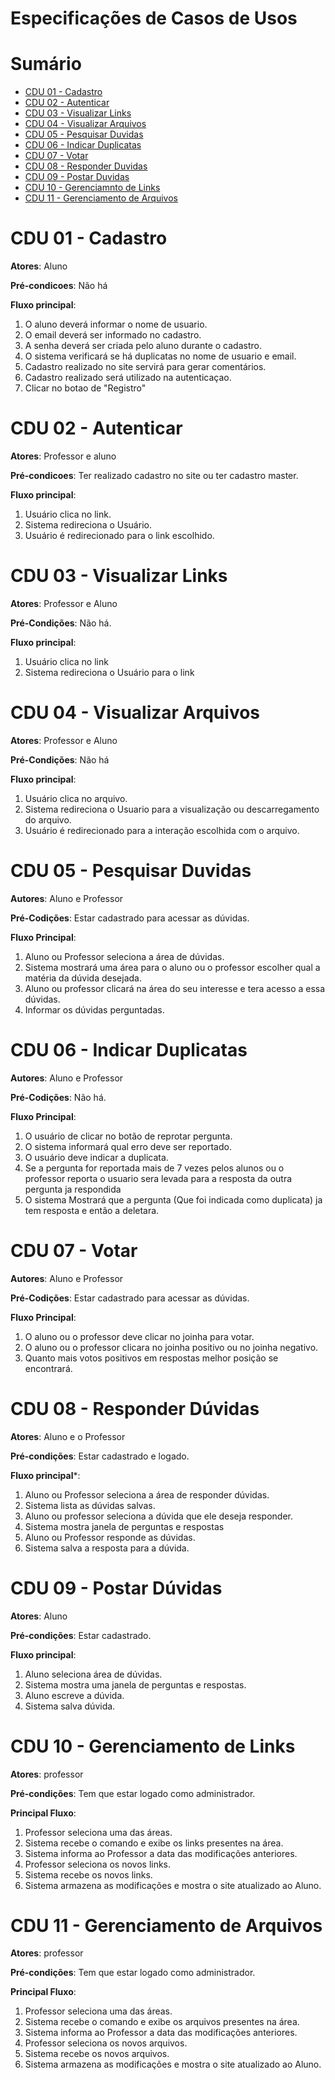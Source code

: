 # Especificações de Casos de Usos

# Sumário
- [CDU 01 - Cadastro](#cdu-01---cadastro)
- [CDU 02 - Autenticar](#cdu-02---autenticar)
- [CDU 03 - Visualizar Links](#cdu-03---visualizar-links)
- [CDU 04 - Visualizar Arquivos](#cdu-04---visualizar-arquivos)
- [CDU 05 - Pesquisar Duvidas](#cdu-05---pesquisar-duvidas)
- [CDU 06 - Indicar Duplicatas](#cdu-06---indicar-duplicatas)
- [CDU 07 - Votar](#cdu-07---votar)
- [CDU 08 - Responder Duvidas](#cdu-08---responder-dúvidas)
- [CDU 09 - Postar Duvidas](#cdu-09---postar-dúvidas)
- [CDU 10 - Gerenciamnto de Links](#cdu-10---gerenciamento-de-links)
- [CDU 11 - Gerenciamento de Arquivos](#cdu-11---gerenciamento-de-arquivos)


# CDU 01 - Cadastro

**Atores**: Aluno

**Pré-condicoes**: Não há

**Fluxo principal**:

  1. O aluno deverá informar o nome de usuario.
  2. O email deverá ser informado no cadastro.
  3. A senha deverá ser criada pelo aluno durante o cadastro.
  4. O sistema verificará se há duplicatas no nome de usuario e email.
  5. Cadastro realizado no site servirá para gerar comentários.
  6. Cadastro realizado será utilizado na autenticaçao.
  7. Clicar no botao de "Registro"


# CDU 02 - Autenticar

**Atores**: Professor e aluno

**Pré-condicoes**: Ter realizado cadastro no site ou ter cadastro master.

**Fluxo principal**:

   1. Usuário clica no link.
   2. Sistema redireciona o Usuário.
   3. Usuário é redirecionado para o link escolhido.

# CDU 03 - Visualizar Links
  **Atores**: Professor e Aluno

   **Pré-Condições**: Não há.

   **Fluxo principal**:

   1. Usuário clica no link
   2. Sistema redireciona o Usuário para o link

# CDU 04 - Visualizar Arquivos

**Atores**: Professor e Aluno

**Pré-Condições**: Não há

**Fluxo principal**:

  1. Usuário clica no arquivo.
  2. Sistema redireciona o Usuario para a visualização ou descarregamento do arquivo.
  3. Usuário é redirecionado para a interação escolhida com o arquivo.

# CDU 05 - Pesquisar Duvidas

 **Autores**: Aluno e Professor

 **Pré-Codições**: Estar cadastrado para acessar as dúvidas.

 **Fluxo Principal**:

   1. Aluno ou Professor seleciona a área de  dúvidas.
   2. Sistema mostrará uma área para o aluno ou o professor escolher qual a matéria da dúvida desejada.
   3. Aluno ou professor clicará na área do seu interesse e tera acesso a essa dúvidas.
   4. Informar os dúvidas perguntadas.

# CDU 06 - Indicar Duplicatas

 **Autores**: Aluno e Professor

 **Pré-Codições**: Não há.

 **Fluxo Principal**:

   1. O usuário de clicar no botão de reprotar pergunta.
   2. O sistema informará qual erro deve ser reportado.
   3. O usuário deve indicar a duplicata.
   4. Se a pergunta for reportada mais de 7 vezes pelos alunos ou o professor reporta o usuario sera levada para a resposta da outra           pergunta ja respondida
   5. O sistema Mostrará que a pergunta (Que foi indicada como duplicata) ja tem resposta e então a deletara.

# CDU 07 - Votar

**Autores**: Aluno e Professor

**Pré-Codições**: Estar cadastrado para acessar as dúvidas.

**Fluxo Principal**:

   1. O aluno ou o professor deve clicar no joinha para votar.
   2. O aluno ou o professor clicara no joinha positivo ou no joinha negativo.
   3. Quanto mais votos positivos em respostas melhor posição se encontrará.

# CDU 08 - Responder Dúvidas

**Atores**: Aluno e o Professor

**Pré-condições**: Estar cadastrado e logado.

**Fluxo principal***:

 1. Aluno ou Professor seleciona a área de responder dúvidas.
 2. Sistema lista as dúvidas salvas.
 3. Aluno ou professor seleciona a dúvida que ele deseja responder.
 4. Sistema mostra janela de perguntas e respostas
 5. Aluno ou Professor responde as dúvidas.
 6. Sistema salva a resposta para a dúvida.


# CDU 09 - Postar Dúvidas

**Atores**: Aluno

**Pré-condições**: Estar cadastrado.

**Fluxo principal**:

1. Aluno seleciona área de dúvidas.
2. Sistema mostra uma janela de perguntas e respostas.
3. Aluno escreve a dúvida.
4. Sistema salva dúvida.

# CDU 10 - Gerenciamento de Links

**Atores**: professor

**Pré-condições**: Tem que estar logado como administrador.

**Principal Fluxo**:

  1. Professor seleciona uma das áreas.
  2. Sistema recebe o comando e exibe os links presentes na área.
  3. Sistema informa ao Professor a data das modificações anteriores.
  4. Professor seleciona os novos links.
  5. Sistema recebe os novos links.
  6. Sistema armazena as modificações e mostra o site atualizado ao Aluno.

# CDU 11 - Gerenciamento de Arquivos

**Atores**: professor

**Pré-condições**: Tem que estar logado como administrador.

**Principal Fluxo**:

 1. Professor seleciona uma das áreas.
 2. Sistema recebe o comando e exibe os arquivos presentes na área.
 3. Sistema informa ao Professor a data das modificações anteriores.
 4. Professor seleciona os novos arquivos.
 5. Sistema recebe os novos arquivos.
 6. Sistema armazena as modificações e mostra o site atualizado ao Aluno.
